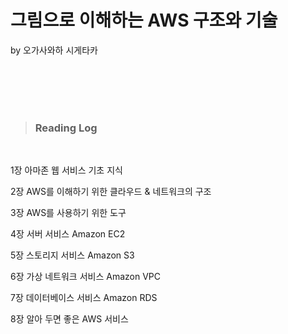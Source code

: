 # 그림으로 이해하는 AWS 구조와 기술
by 오가사와하 시게타카

<br/>
<br/>
<br/>
<br/>

> ### Reading Log 

<br>

1장 아마존 웹 서비스 기초 지식

2장 AWS를 이해하기 위한 클라우드 & 네트워크의 구조

3장 AWS를 사용하기 위한 도구

4장 서버 서비스 Amazon EC2

5장 스토리지 서비스 Amazon S3

6장 가상 네트워크 서비스 Amazon VPC

7장 데이터베이스 서비스 Amazon RDS

8장 알아 두면 좋은 AWS 서비스

<br/>
